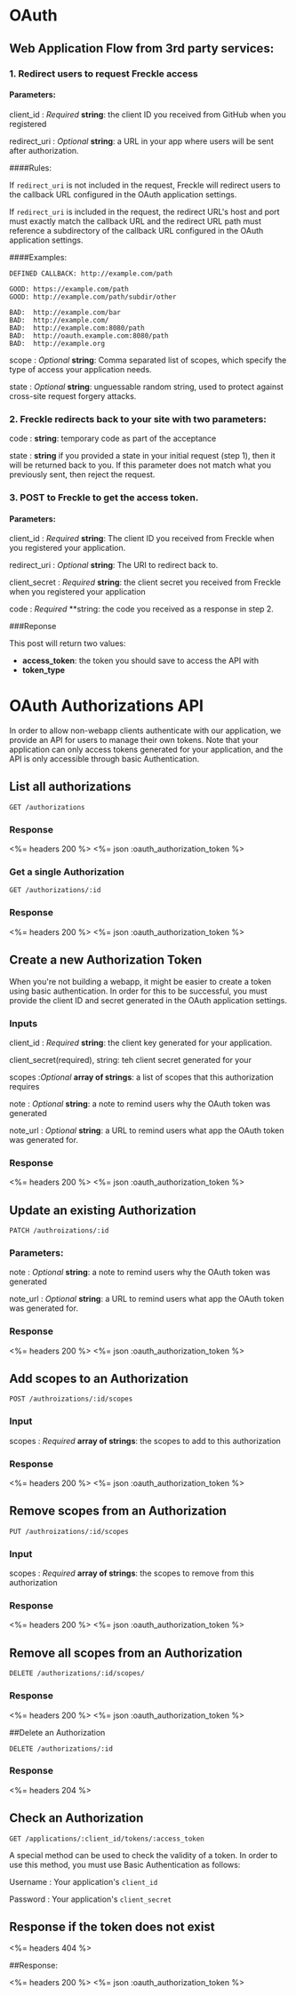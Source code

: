# OAuth

## Web Application Flow from 3rd party services:

### 1. Redirect users to request Freckle access

#### Parameters:

client_id
: *Required* **string**: the client ID you received from GitHub when you registered

redirect_uri
: *Optional* **string**: a URL in your app where users will be sent after authorization.

  ####Rules:

  If `redirect_uri` is not included in the request, Freckle will redirect users to the callback URL configured in the OAuth application settings.

  If `redirect_uri` is included in the request, the redirect URL's host and port must exactly match the callback URL and the redirect URL path must reference a subdirectory of the callback URL configured in the OAuth application settings.

  ####Examples:

  ~~~
  DEFINED CALLBACK: http://example.com/path

  GOOD: https://example.com/path
  GOOD: http://example.com/path/subdir/other

  BAD:  http://example.com/bar
  BAD:  http://example.com/
  BAD:  http://example.com:8080/path
  BAD:  http://oauth.example.com:8080/path
  BAD:  http://example.org
  ~~~

scope
: *Optional* **string**: Comma separated list of scopes, which specify the  type of access your application needs.

state
: *Optional* **string**: unguessable random string, used to protect against cross-site request forgery attacks.

### 2. Freckle redirects back to your site with two parameters:

code
: **string**: temporary code as part of the acceptance

state
: **string** if you provided a state in your initial request (step 1), then it will be returned back to you. If this parameter does not match what you previously sent, then reject the request.

### 3. POST to Freckle to get the access token.

#### Parameters:

client_id
: *Required* **string**: The client ID you received from Freckle when you registered your application.

redirect_uri
: *Optional* **string**: The URI to redirect back to.

client_secret
: *Required* **string**: the client secret you received from Freckle when you registered your application

code
: *Required* **string: the code you received as a response in step 2.

###Reponse

This post will return two values:

* **access_token**: the token you should save to access the API with
* **token_type**

# OAuth Authorizations API

In order to allow non-webapp clients authenticate with our application, we provide an API for users to manage their own tokens. Note that your application can only access tokens generated for your application, and the API is only accessible through basic Authentication.

## List all authorizations

~~~
GET /authorizations
~~~

### Response

<%= headers 200 %>
<%= json :oauth_authorization_token %>

### Get a single Authorization

~~~
GET /authorizations/:id
~~~

### Response

<%= headers 200 %>
<%= json :oauth_authorization_token %>

## Create a new Authorization Token

When you're not building a webapp, it might be easier to create a token using basic authentication. In order for this to be successful, you must provide the client ID and secret generated in the OAuth application settings.

### Inputs

client_id
: *Required* **string**: the client key generated for your application.

client_secret(required), string: teh client secret generated for your 

scopes
:*Optional* **array of strings**: a list of scopes that this authorization requires

note
: *Optional* **string**: a note to remind users why the OAuth token was generated

note_url
: *Optional* **string**: a URL to remind users what app the OAuth token was generated for.

### Response

<%= headers 200 %>
<%= json :oauth_authorization_token %>

## Update an existing Authorization

~~~
PATCH /authroizations/:id
~~~

### Parameters:

note
: *Optional* **string**: a note to remind users why the OAuth token was generated

note_url
: *Optional* **string**: a URL to remind users what app the OAuth token was generated for.


### Response

<%= headers 200 %>
<%= json :oauth_authorization_token %>


## Add scopes to an Authorization

~~~
POST /authroizations/:id/scopes
~~~

### Input

scopes
: *Required* **array of strings**: the scopes to add to this authorization

### Response

<%= headers 200 %>
<%= json :oauth_authorization_token %>

## Remove scopes from an Authorization

~~~
PUT /authroizations/:id/scopes
~~~

### Input

scopes
: *Required* **array of strings**: the scopes to remove from this authorization

### Response

<%= headers 200 %>
<%= json :oauth_authorization_token %>

## Remove all scopes from an Authorization

~~~
DELETE /authorizations/:id/scopes/
~~~

### Response

<%= headers 200 %>
<%= json :oauth_authorization_token %>

##Delete an Authorization

~~~
DELETE /authorizations/:id
~~~

### Response

<%= headers 204 %>

## Check an Authorization

~~~
GET /applications/:client_id/tokens/:access_token
~~~

A special method can be used to check the validity of a token. In order to use this method, you must use Basic Authentication as follows:

Username
: Your application's `client_id`

Password
: Your application's `client_secret`

## Response if the token does not exist
<%= headers 404 %>

##Response:

<%= headers 200 %>
<%= json :oauth_authorization_token %>
